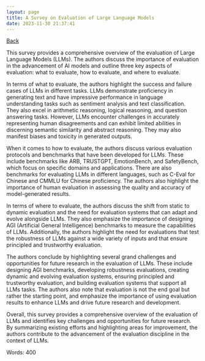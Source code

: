 ```yaml
---
layout: page
title: A Survey on Evaluation of Large Language Models
date: 2023-11-30 21:37:41
---
```


[Back](./)


This survey provides a comprehensive overview of the evaluation of Large Language Models (LLMs). The authors discuss the importance of evaluation in the advancement of AI models and outline three key aspects of evaluation: what to evaluate, how to evaluate, and where to evaluate.

In terms of what to evaluate, the authors highlight the success and failure cases of LLMs in different tasks. LLMs demonstrate proficiency in generating text and have impressive performance in language understanding tasks such as sentiment analysis and text classification. They also excel in arithmetic reasoning, logical reasoning, and question answering tasks. However, LLMs encounter challenges in accurately representing human disagreements and can exhibit limited abilities in discerning semantic similarity and abstract reasoning. They may also manifest biases and toxicity in generated outputs.

When it comes to how to evaluate, the authors discuss various evaluation protocols and benchmarks that have been developed for LLMs. These include benchmarks like ARB, TRUSTGPT, EmotionBench, and SafetyBench, which focus on specific domains and applications. There are also benchmarks for evaluating LLMs in different languages, such as C-Eval for Chinese and CMMLU for Chinese proficiency. The authors also highlight the importance of human evaluation in assessing the quality and accuracy of model-generated results.

In terms of where to evaluate, the authors discuss the shift from static to dynamic evaluation and the need for evaluation systems that can adapt and evolve alongside LLMs. They also emphasize the importance of designing AGI (Artificial General Intelligence) benchmarks to measure the capabilities of LLMs. Additionally, the authors highlight the need for evaluations that test the robustness of LLMs against a wide variety of inputs and that ensure principled and trustworthy evaluation.

The authors conclude by highlighting several grand challenges and opportunities for future research in the evaluation of LLMs. These include designing AGI benchmarks, developing robustness evaluations, creating dynamic and evolving evaluation systems, ensuring principled and trustworthy evaluation, and building evaluation systems that support all LLMs tasks. The authors also note that evaluation is not the end goal but rather the starting point, and emphasize the importance of using evaluation results to enhance LLMs and drive future research and development.

Overall, this survey provides a comprehensive overview of the evaluation of LLMs and identifies key challenges and opportunities for future research. By summarizing existing efforts and highlighting areas for improvement, the authors contribute to the advancement of the evaluation discipline in the context of LLMs.

Words: 400